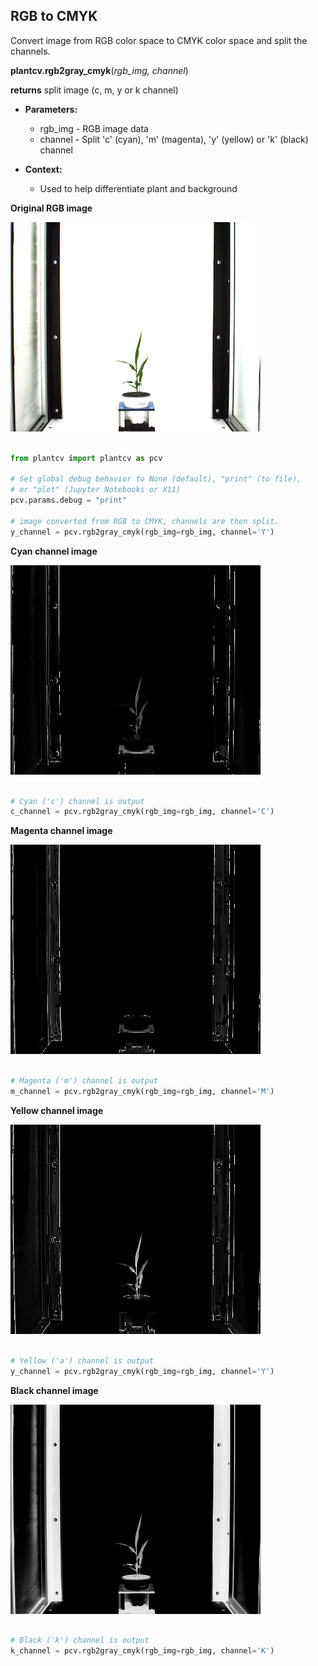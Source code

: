 ## RGB to CMYK

Convert image from RGB color space to CMYK color space and split the channels.

**plantcv.rgb2gray_cmyk**(*rgb_img, channel*)

**returns** split image (c, m, y or k channel)

- **Parameters:**
    - rgb_img - RGB image data
    - channel - Split 'c' (cyan), 'm' (magenta), 'y' (yellow) or 'k' (black) channel
   
- **Context:**
    - Used to help differentiate plant and background


**Original RGB image**

![Screenshot](img/documentation_images/rgb2cmyk/original_image.jpg)

```python

from plantcv import plantcv as pcv

# Set global debug behavior to None (default), "print" (to file), 
# or "plot" (Jupyter Notebooks or X11)
pcv.params.debug = "print"

# image converted from RGB to CMYK, channels are then split. 
y_channel = pcv.rgb2gray_cmyk(rgb_img=rgb_img, channel='Y')

```

**Cyan channel image**

![Screenshot](img/documentation_images/rgb2cmyk/CMYK-cyan.jpg)

```python

# Cyan ('c') channel is output
c_channel = pcv.rgb2gray_cmyk(rgb_img=rgb_img, channel='C')

```

**Magenta channel image**

![Screenshot](img/documentation_images/rgb2cmyk/CMYK-magenta.jpg)

```python

# Magenta ('m') channel is output
m_channel = pcv.rgb2gray_cmyk(rgb_img=rgb_img, channel='M')

```

**Yellow channel image**

![Screenshot](img/documentation_images/rgb2cmyk/CMYK-yellow.jpg)

```python

# Yellow ('a') channel is output
y_channel = pcv.rgb2gray_cmyk(rgb_img=rgb_img, channel='Y')

```

**Black channel image**

![Screenshot](img/documentation_images/rgb2cmyk/CMYK-black.jpg)

```python

# Black ('k') channel is output
k_channel = pcv.rgb2gray_cmyk(rgb_img=rgb_img, channel='K')

```
